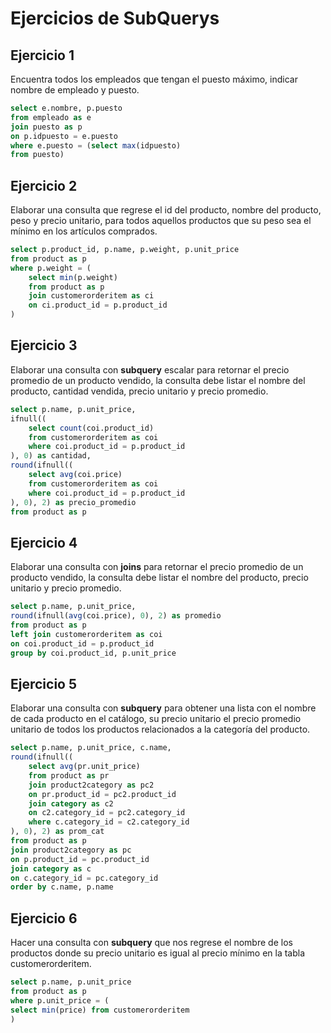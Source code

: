 # Ejercicios de SubQuerys
## Ejercicio 1
Encuentra todos los empleados que tengan el puesto máximo, indicar nombre de empleado y puesto.
```sql
select e.nombre, p.puesto
from empleado as e
join puesto as p
on p.idpuesto = e.puesto
where e.puesto = (select max(idpuesto)
from puesto)
```
## Ejercicio 2
Elaborar una consulta que regrese el id del producto, nombre del producto, peso y precio unitario, para todos aquellos productos que su peso sea el mínimo en los artículos comprados.
```sql
select p.product_id, p.name, p.weight, p.unit_price
from product as p
where p.weight = (
	select min(p.weight)
	from product as p
	join customerorderitem as ci
	on ci.product_id = p.product_id
)
```
## Ejercicio 3
Elaborar una consulta con **subquery** escalar para retornar el precio promedio de un producto vendido, la consulta debe listar el nombre del producto, cantidad vendida, precio unitario y precio promedio.
```sql
select p.name, p.unit_price, 
ifnull((
	select count(coi.product_id) 
	from customerorderitem as coi
	where coi.product_id = p.product_id
), 0) as cantidad,
round(ifnull((
	select avg(coi.price) 
	from customerorderitem as coi
	where coi.product_id = p.product_id
), 0), 2) as precio_promedio
from product as p
```
## Ejercicio 4
Elaborar una consulta con **joins** para retornar el precio promedio de un producto vendido, la consulta debe listar el nombre del producto, precio unitario y precio promedio.
```sql
select p.name, p.unit_price,
round(ifnull(avg(coi.price), 0), 2) as promedio
from product as p
left join customerorderitem as coi
on coi.product_id = p.product_id
group by coi.product_id, p.unit_price
```
## Ejercicio 5
Elaborar una consulta con **subquery** para obtener una lista con el nombre de cada producto en el catálogo, su precio unitario el precio promedio unitario de todos los productos relacionados a la categoría del producto.
```sql
select p.name, p.unit_price, c.name,
round(ifnull((
	select avg(pr.unit_price)
	from product as pr
	join product2category as pc2
	on pr.product_id = pc2.product_id
	join category as c2
	on c2.category_id = pc2.category_id
	where c.category_id = c2.category_id
), 0), 2) as prom_cat
from product as p
join product2category as pc
on p.product_id = pc.product_id
join category as c
on c.category_id = pc.category_id
order by c.name, p.name
```
## Ejercicio 6
Hacer una consulta con **subquery** que nos regrese el nombre de los productos donde su precio unitario es igual al precio mínimo en la tabla customerorderitem.
```sql
select p.name, p.unit_price
from product as p
where p.unit_price = (
select min(price) from customerorderitem
)
```
